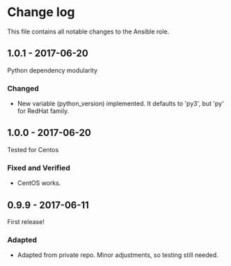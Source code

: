 # Change log

This file contains all notable changes to the Ansible role.

## 1.0.1 - 2017-06-20

Python dependency modularity
### Changed
- New variable (python_version) implemented. It defaults to 'py3', but 'py' for RedHat family.

## 1.0.0 - 2017-06-20

Tested for Centos
### Fixed and Verified
- CentOS works.

## 0.9.9 - 2017-06-11

First release!

### Adapted
- Adapted from private repo. Minor adjustments, so testing still needed.
